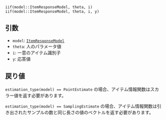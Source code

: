 ```
iif(model::ItemResponseModel, theta, i)
iif(model::ItemResponseModel, theta, i, y)
```

## 引数

  * `model`: [`ItemResponseModel`](@ref)
  * `theta`: 人のパラメータ値
  * `i`: 一意のアイテム識別子
  * `y`: 応答値

## 戻り値

`estimation_type(model) == PointEstimate` の場合、アイテム情報関数はスカラー値を返す必要があります。

`estimation_type(model) == SamplingEstimate` の場合、アイテム情報関数は引き出されたサンプルの数と同じ長さの値のベクトルを返す必要があります。
